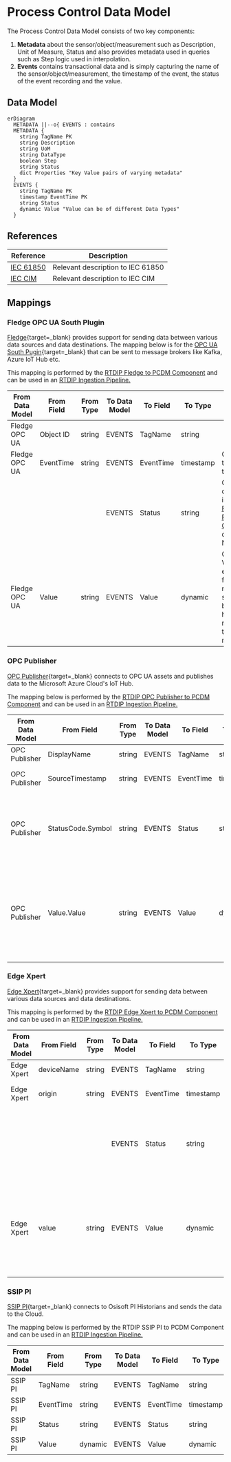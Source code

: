 # Process Control Data Model

The Process Control Data Model consists of two key components:

1. **Metadata** about the sensor/object/measurement such as Description, Unit of Measure, Status and also provides metadata used in queries such as Step logic used in interpolation.
2. **Events** contains transactional data and is simply capturing the name of the sensor/object/measurement, the timestamp of the event, the status of the event recording and the value.

## Data Model

``` mermaid
erDiagram
  METADATA ||--o{ EVENTS : contains
  METADATA {
    string TagName PK
    string Description
    string UoM
    string DataType
    boolean Step
    string Status
    dict Properties "Key Value pairs of varying metadata"
  }
  EVENTS {
    string TagName PK
    timestamp EventTime PK
    string Status
    dynamic Value "Value can be of different Data Types"
  }
```

## References

| Reference  | Description        |
|------------|--------------------|
|[IEC 61850](https://en.wikipedia.org/wiki/IEC_61850#:~:text=IEC%2061850%20is%20an%20international,architecture%20for%20electric%20power%20systems.)|Relevant description to IEC 61850|
|[IEC CIM](https://en.wikipedia.org/wiki/Common_Information_Model_(electricity))|Relevant description to IEC CIM|

## Mappings

### Fledge OPC UA South Plugin

[Fledge](https://www.lfedge.org/projects/fledge/){target=_blank} provides support for sending data between various data sources and data destinations. The mapping below is for the [OPC UA South Pugin](https://fledge-iot.readthedocs.io/en/latest/plugins/fledge-south-opcua/index.html){target=_blank} that can be sent to message brokers like Kafka, Azure IoT Hub etc.

This mapping is performed by the [RTDIP Fledge to PCDM Component](../../sdk/code-reference/pipelines/transformers/spark/fledge_json_to_pcdm.md) and can be used in an [RTDIP Ingestion Pipeline.](../../sdk/pipelines/framework.md)

| From Data Model | From Field | From Type | To Data Model |To Field| To Type | Mapping Logic |
|------|----|---------|------|------|--------|-----------|
| Fledge OPC UA | Object ID | string | EVENTS| TagName | string | |
| Fledge OPC UA | EventTime | string | EVENTS| EventTime | timestamp | Converted to a timestamp |
| | | | EVENTS| Status | string | Can be defaulted in [RTDIP Fledge to PCDM Component](../../sdk/code-reference/pipelines/transformers/spark/fledge_json_to_pcdm.md) otherwise Null |
| Fledge OPC UA | Value | string | EVENTS | Value | dynamic | Converts Value into either a float number or string based on how it is received in the message |

### OPC Publisher

[OPC Publisher](https://learn.microsoft.com/en-us/azure/industrial-iot/overview-what-is-opc-publisher){target=_blank} connects to OPC UA assets and publishes data to the Microsoft Azure Cloud's IoT Hub.

The mapping below is performed by the [RTDIP OPC Publisher to PCDM Component](../../sdk/code-reference/pipelines/transformers/spark/opc_publisher_json_to_pcdm.md) and can be used in an [RTDIP Ingestion Pipeline.](../../sdk/pipelines/framework.md)

| From Data Model | From Field | From Type | To Data Model |To Field| To Type | Mapping Logic |
|------|----|---------|------|------|--------|-----------|
| OPC Publisher | DisplayName | string | EVENTS| TagName | string | |
| OPC Publisher | SourceTimestamp | string | EVENTS| EventTime | timestamp | Converted to a timestamp |
| OPC Publisher | StatusCode.Symbol | string | EVENTS| Status | string | Null values can be overriden in the [RTDIP OPC Publisher to PCDM Component](../../sdk/code-reference/pipelines/transformers/spark/opc_publisher_json_to_pcdm.md) |
| OPC Publisher | Value.Value | string | EVENTS | Value | dynamic | Converts Value into either a float number or string based on how it is received in the message |

### Edge Xpert
[Edge Xpert](https://www.lfedge.org/projects/edgexfoundry/){target=_blank} provides support for sending data between various data sources and data destinations. 

This mapping is performed by the [RTDIP Edge Xpert to PCDM Component](../../sdk/code-reference/pipelines/transformers/spark/edgex_json_to_pcdm.md) and can be used in an [RTDIP Ingestion Pipeline.](../../sdk/pipelines/framework.md)

| From Data Model | From Field | From Type | To Data Model |To Field| To Type | Mapping Logic |
|------|----|---------|------|------|--------|-----------|
| Edge Xpert | deviceName | string | EVENTS| TagName | string | |
| Edge Xpert | origin | string | EVENTS| EventTime | timestamp | Converted to a timestamp |
| | | | EVENTS| Status | string | Can be defaulted in [RTDIP Edge Xpert to PCDM Component](../../sdk/code-reference/pipelines/transformers/spark/edgex_json_to_pcdm.md) otherwise Null |
| Edge Xpert | value | string | EVENTS | Value | dynamic | Converts Value into either a float number or string based on how it is received in the message |

### SSIP PI

[SSIP PI](https://bakerhughesc3.ai/oai-solution/shell-sensor-intelligence-platform/){target=_blank} connects to Osisoft PI Historians and sends the data to the Cloud.

The mapping below is performed by the RTDIP SSIP PI to PCDM Component and can be used in an [RTDIP Ingestion Pipeline.](../../sdk/pipelines/framework.md)

| From Data Model | From Field | From Type | To Data Model |To Field| To Type | Mapping Logic |
|------|----|---------|------|------|--------|-----------|
| SSIP PI | TagName | string | EVENTS| TagName | string | |
| SSIP PI | EventTime | string | EVENTS| EventTime | timestamp | |
| SSIP PI | Status | string | EVENTS| Status | string | |
| SSIP PI | Value | dynamic | EVENTS | Value | dynamic | |